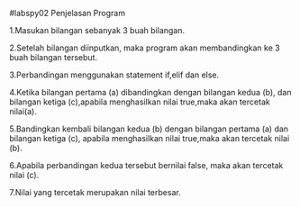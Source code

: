 #labspy02 Penjelasan Program

1.Masukan bilangan sebanyak 3 buah bilangan.

2.Setelah bilangan diinputkan, maka program akan membandingkan ke 3 buah bilangan tersebut.

3.Perbandingan menggunakan statement if,elif dan else.

4.Ketika bilangan pertama (a) dibandingkan dengan bilangan kedua (b), dan bilangan ketiga (c),apabila menghasilkan nilai true,maka akan tercetak nilai(a).

5.Bandingkan kembali bilangan kedua (b) dengan  bilangan pertama (a) dan bilangan ketiga (c), apabila menghasilkan nilai true,maka akan tercetak nilai (b).

6.Apabila perbandingan kedua tersebut bernilai false, maka akan tercetak nilai (c).

7.Nilai yang tercetak merupakan nilai terbesar.
